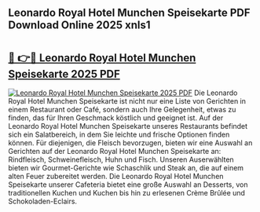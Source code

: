 ## Leonardo Royal Hotel Munchen Speisekarte PDF Download Online 2025 xnls1

# <h2><a href="http://gc5lfz.nevu.top/?p=Leonardo+Royal+Hotel+Munchen+Speisekarte">🔗 👉🔴 Leonardo Royal Hotel Munchen Speisekarte 2025 PDF</a></h2>

[![Leonardo Royal Hotel Munchen Speisekarte 2025 PDF](https://i.imgur.com/dBaPXMq.png)](http://gc5lfz.nevu.top/?p=Leonardo+Royal+Hotel+Munchen+Speisekarte)
Die Leonardo Royal Hotel Munchen Speisekarte ist nicht nur eine Liste von Gerichten in einem Restaurant oder Café, sondern auch Ihre Gelegenheit, etwas zu finden, das für Ihren Geschmack köstlich und geeignet ist. Auf der Leonardo Royal Hotel Munchen Speisekarte unseres Restaurants befindet sich ein Salatbereich, in dem Sie leichte und frische Optionen finden können. Für diejenigen, die Fleisch bevorzugen, bieten wir eine Auswahl an Gerichten auf der Leonardo Royal Hotel Munchen Speisekarte an: Rindfleisch, Schweinefleisch, Huhn und Fisch. Unseren Auserwählten bieten wir Gourmet-Gerichte wie Schaschlik und Steak an, die auf einem alten Feuer zubereitet werden. Die Leonardo Royal Hotel Munchen Speisekarte unserer Cafeteria bietet eine große Auswahl an Desserts, von traditionellen Kuchen und Kuchen bis hin zu erlesenen Crème Brûlée und Schokoladen-Eclairs.
